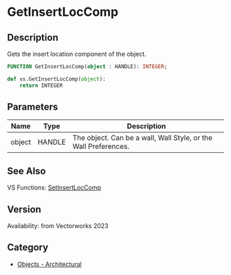 # GetInsertLocComp

## Description
Gets the insert location component of the object.

```pascal
FUNCTION GetInsertLocComp(object : HANDLE): INTEGER;
```

```python
def vs.GetInsertLocComp(object):
    return INTEGER
```

## Parameters
|Name|Type|Description|
|---|---|---|
|object|HANDLE|The object. Can be a wall, Wall Style, or the Wall Preferences.|

## See Also
VS Functions:
[SetInsertLocComp](SetInsertLocComp.md)

## Version
Availability: from Vectorworks 2023

## Category
* [Objects - Architectural](../Categories/Objects%20-%20Architectural.md)
